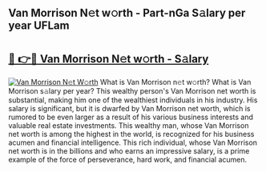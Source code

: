 ## Van Morrison N𝚎t w𝚘rth - Part-nGa S𝚊lary per year UFLam

# <h2><a href="http://gc0a9q.nevu.top/?p=Van+Morrison">🔗 👉🔴 Van Morrison N𝚎t w𝚘rth - S𝚊lary</a></h2>

[![Van Morrison N𝚎t W𝚘rth](https://i.imgur.com/Oavwk0R.jpeg)](http://gc0a9q.nevu.top/?p=Van+Morrison)
What is Van Morrison n𝚎t w𝚘rth? What is Van Morrison s𝚊lary per year?
This wealthy person's Van Morrison net worth is substantial, making him one of the wealthiest individuals in his industry. His salary is significant, but it is dwarfed by Van Morrison net worth, which is rumored to be even larger as a result of his various business interests and valuable real estate investments. This wealthy man, whose Van Morrison net worth is among the highest in the world, is recognized for his business acumen and financial intelligence. This rich individual, whose Van Morrison net worth is in the billions and who earns an impressive salary, is a prime example of the force of perseverance, hard work, and financial acumen.
